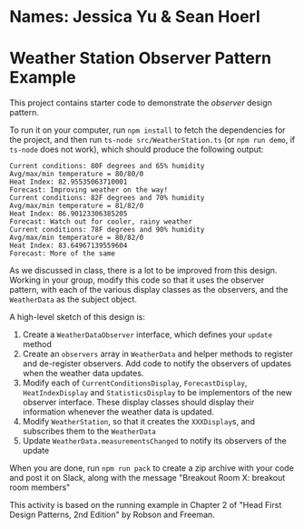 
# Names: Jessica Yu & Sean Hoerl

# Weather Station Observer Pattern Example
This project contains starter code to demonstrate the *observer* design pattern.

To run it on your computer, run `npm install` to fetch the dependencies for the project, and then run
`ts-node src/WeatherStation.ts` (or `npm run demo`, if `ts-node` does not work), which should produce the following output:
```
Current conditions: 80F degrees and 65% humidity
Avg/max/min temperature = 80/80/0
Heat Index: 82.95535063710001
Forecast: Improving weather on the way!
Current conditions: 82F degrees and 70% humidity
Avg/max/min temperature = 81/82/0
Heat Index: 86.90123306385205
Forecast: Watch out for cooler, rainy weather
Current conditions: 78F degrees and 90% humidity
Avg/max/min temperature = 80/82/0
Heat Index: 83.64967139559604
Forecast: More of the same
```

As we discussed in class, there is a lot to be improved from this design. Working in your group,
modify this code so that it uses the observer pattern, with each of the various display classes as
the observers, and the `WeatherData` as the subject object.

A high-level sketch of this design is:
1. Create a `WeatherDataObserver` interface, which defines your `update` method
1. Create an `observers` array in `WeatherData` and helper methods to register and de-register observers. Add code to notify the observers of updates when the weather data updates.
1. Modify each of `CurrentConditionsDisplay`, `ForecastDisplay`, `HeatIndexDisplay` and `StatisticsDisplay` to be implementors of the new observer interface. These display classes should display their information whenever the weather data is updated.
1. Modify `WeatherStation`, so that it creates the `XXXDisplay`s, and subscribes them to the `WeatherData`
1. Update `WeatherData.measurementsChanged` to notify its observers of the update

When you are done, run `npm run pack` to create a zip archive with your code and post it on Slack, along with the message "Breakout Room X: breakout room members"

This activity is based on the running example in Chapter 2 of "Head First Design Patterns, 2nd Edition" by Robson and Freeman.
